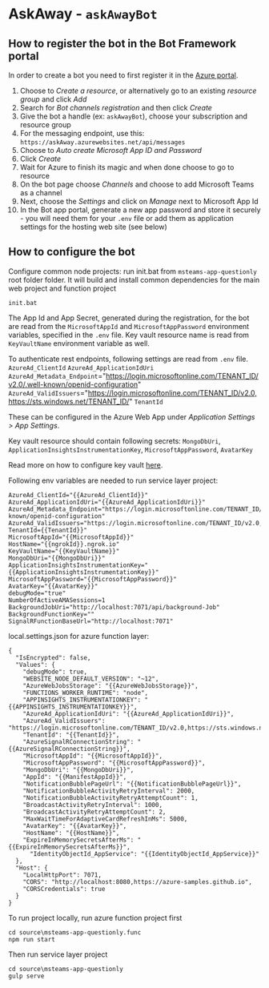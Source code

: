 # AskAway - `askAwayBot`

## How to register the bot in the Bot Framework portal

In order to create a bot you need to first register it in the [Azure portal](https://portal.azure.com/).

1. Choose to _Create a resource_, or alternatively go to an existing _resource group_ and click _Add_
2. Search for _Bot channels registration_ and then click _Create_
3. Give the bot a handle (ex: `askAwayBot`), choose your subscription and resource group
4. For the messaging endpoint, use this: `https://askAway.azurewebsites.net/api/messages`
5. Choose to _Auto create Microsoft App ID and Password_
6. Click _Create_
7. Wait for Azure to finish its magic and when done choose to go to resource
8. On the bot page choose _Channels_ and choose to add Microsoft Teams as a channel
9. Next, choose the _Settings_ and click on _Manage_ next to Microsoft App Id
10. In the Bot app portal, generate a new app password and store it securely - you will need them for your `.env` file or add them as application settings for the hosting web site (see below)

## How to configure the bot

Configure common node projects:
run init.bat from `msteams-app-questionly` root folder folder.
It will build and install common dependencies for the main web project and function project

```
init.bat
```

The App Id and App Secret, generated during the registration, for the bot are read from the `MicrosoftAppId` and `MicrosoftAppPassword` environment variables, specified in the `.env` file. Key vault resource name is read from `KeyVaultName` environment variable as well.

To authenticate rest endpoints, following settings are read from `.env` file.
`AzureAd_ClientId`
`AzureAd_ApplicationIdUri`
`AzureAd_Metadata_Endpoint`="https://login.microsoftonline.com/TENANT_ID/v2.0/.well-known/openid-configuration"
`AzureAd_ValidIssuers`="https://login.microsoftonline.com/TENANT_ID/v2.0,https://sts.windows.net/TENANT_ID/"
`TenantId`

These can be configured in the Azure Web App under _Application Settings > App Settings_.

Key vault resource should contain following secrets:
`MongoDbUri`,
`ApplicationInsightsInstrumentationKey`,
`MicrosoftAppPassword`,
`AvatarKey`

Read more on how to configure key vault [here](https://docs.microsoft.com/en-us/azure/key-vault/general/assign-access-policy-portal).

Following env variables are needed to run service layer project:

```
AzureAd_ClientId="{{AzureAd_ClientId}}"
AzureAd_ApplicationIdUri="{{AzureAd_ApplicationIdUri}}"
AzureAd_Metadata_Endpoint="https://login.microsoftonline.com/TENANT_ID/v2.0/.well-known/openid-configuration"
AzureAd_ValidIssuers="https://login.microsoftonline.com/TENANT_ID/v2.0,https://sts.windows.net/TENANT_ID/"
TenantId={{TenantId}}"
MicrosoftAppId="{{MicrosoftAppId}}"
HostName="{{ngrokId}}.ngrok.io"
KeyVaultName="{{KeyVaultName}}"
MongoDbUri="{{MongoDbUri}}"
ApplicationInsightsInstrumentationKey="{{ApplicationInsightsInstrumentationKey}}"
MicrosoftAppPassword="{{MicrosoftAppPassword}}"
AvatarKey="{{AvatarKey}}"
debugMode="true"
NumberOfActiveAMASessions=1
BackgroundJobUri="http://localhost:7071/api/background-Job"
BackgroundFunctionKey=""
SignalRFunctionBaseUrl="http://localhost:7071"
```

local.settings.json for azure function layer:

```
{
  "IsEncrypted": false,
  "Values": {
    "debugMode": true,
    "WEBSITE_NODE_DEFAULT_VERSION": "~12",
    "AzureWebJobsStorage": "{{AzureWebJobsStorage}}",
    "FUNCTIONS_WORKER_RUNTIME": "node",
    "APPINSIGHTS_INSTRUMENTATIONKEY": "{{APPINSIGHTS_INSTRUMENTATIONKEY}}",
    "AzureAd_ApplicationIdUri": "{{AzureAd_ApplicationIdUri}}",
    "AzureAd_ValidIssuers": "https://login.microsoftonline.com/TENANT_ID/v2.0,https://sts.windows.net/TENANT_ID/",
    "TenantId": "{{TenantId}}",
    "AzureSignalRConnectionString": "{{AzureSignalRConnectionString}}",
    "MicrosoftAppId": "{{MicrosoftAppId}}",
    "MicrosoftAppPassword": "{{MicrosoftAppPassword}}",
    "MongoDbUri": "{{MongoDbUri}}",
    "AppId": "{{ManifestAppId}}",
    "NotificationBubblePageUrl": "{{NotificationBubblePageUrl}}",
    "NotificationBubbleActivityRetryInterval": 2000,
    "NotificationBubbleActivityRetryAttemptCount": 1,
    "BroadcastActivityRetryInterval": 1000,
    "BroadcastActivityRetryAttemptCount": 2,
    "MaxWaitTimeForAdaptiveCardRefreshInMs": 5000,
    "AvatarKey": "{{AvatarKey}}",
    "HostName": "{{HostName}}",
    "ExpireInMemorySecretsAfterMs": "{{ExpireInMemorySecretsAfterMs}}",
	  "IdentityObjectId_AppService": "{{IdentityObjectId_AppService}}"
  },
  "Host": {
    "LocalHttpPort": 7071,
    "CORS": "http://localhost:8080,https://azure-samples.github.io",
    "CORSCredentials": true
  }
}

```

To run project locally, run azure function project first

```
cd source\msteams-app-questionly.func
npm run start
```

Then run service layer project

```
cd source\msteams-app-questionly
gulp serve
```
